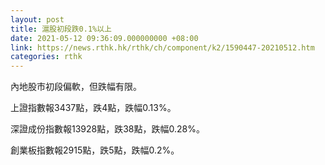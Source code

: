 ```yaml
---
layout: post
title: 滬股初段跌0.1%以上
date: 2021-05-12 09:36:09.000000000 +08:00
link: https://news.rthk.hk/rthk/ch/component/k2/1590447-20210512.htm
categories: rthk
---
```


內地股市初段偏軟，但跌幅有限。

上證指數報3437點，跌4點，跌幅0.13%。

深證成份指數報13928點，跌38點，跌幅0.28%。

創業板指數報2915點，跌5點，跌幅0.2%。
